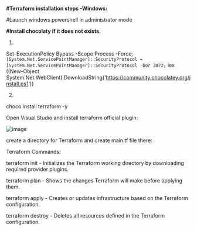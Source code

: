 **#**Terraform installation steps -Windows:****

#Launch windows powershell in administrator mode

**#Install chocolaty if it does not exists.**

1.
Set-ExecutionPolicy Bypass -Scope Process -Force; `
[System.Net.ServicePointManager]::SecurityProtocol = [System.Net.ServicePointManager]::SecurityProtocol -bor 3072; `
iex ((New-Object System.Net.WebClient).DownloadString('https://community.chocolatey.org/install.ps1'))

2.
choco install terraform -y

Open Visual Studio and install terraform official plugin:

![image](https://github.com/user-attachments/assets/a55b485b-c86d-4e64-8bab-6d0491fdaf35)


create a directory for Terraform and create main.tf file there:

Terraform Commands:

terraform init - Initializes the Terraform working directory by downloading required provider plugins.

terraform plan - Shows the changes Terraform will make before applying them.

terraform apply - Creates or updates infrastructure based on the Terraform configuration.

terraform destroy - Deletes all resources defined in the Terraform configuration.
